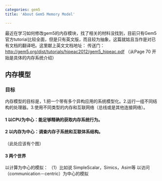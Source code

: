 ```yaml
---
categories: gem5
title: 'About Gem5 Memory Model'

---
```


最近在学习如何修改gem5的内存模块，找了相关的材料没找到，目前只有Gem5官方tutorial比较全面，但是只有英文版，而且较为抽象，这篇就姑且当作是对已有文档的翻译吧。这里献上英文文档地址：
传送门：
http://gem5.org/dist/tutorials/hipeac2012/gem5_hipeac.pdf
（从Page 70 开始是具体的内存系统介绍）
## 内存模型
### 目标
内存模型的目标是，1.把一个带有多个异构应用的系统模型化。2.运行一组不同结构的处理器。3.使用不同类型的内存和互联网络（总线或是其他连接网络）。
#### 1 以CPU为中心：能足够精确的获取内存系统行为。
#### 2 以内存为中心：调查内存子系统和互联体系结构。
（此处应该有个图）
#### 3 两个世界
以计算为中心的模拟：
（1）比如说 SimpleScalar，Simics，Asim等
以访问（communication－centric）为中心的模拟
